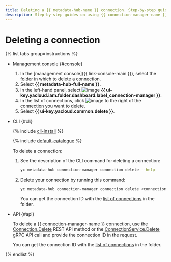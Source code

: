 ```yaml
---
title: Deleting a {{ metadata-hub-name }} connection. Step-by-step guides
description: Step-by-step guides on using {{ connection-manager-name }} in {{ yandex-cloud }}. In this tutorial, you will learn how to delete connections.
---
```


# Deleting a connection


{% list tabs group=instructions %}

- Management console {#console}

    1. In the [management console]({{ link-console-main }}), select the [folder](../../resource-manager/concepts/resources-hierarchy.md#folder) in which to delete a connection.
    1. Select **{{ metadata-hub-full-name }}**.
    1. In the left-hand panel, select ![image](../../_assets/console-icons/plug-connection.svg) **{{ ui-key.yacloud.iam.folder.dashboard.label_connection-manager }}**.
    1. In the list of connections, click ![image](../../_assets/console-icons/ellipsis.svg) to the right of the connection you want to delete.
    1. Select **{{ ui-key.yacloud.common.delete }}**.

- CLI {#cli}

  {% include [cli-install](../../_includes/cli-install.md) %}

  {% include [default-catalogue](../../_includes/default-catalogue.md) %}
  
  To delete a connection:

  1. See the description of the CLI command for deleting a connection:

      ```bash
      yc metadata-hub connection-manager connection delete --help
      ```

  1. Delete your connection by running this command:
      
      ```bash
      yc metadata-hub connection-manager connection delete <connection_ID>
      ```

      You can get the connection ID with the [list of connections](view-connection.md#connection-list) in the folder.

- API {#api}
  
  To delete a {{ connection-manager-name }} connection, use the [Connection.Delete](../connection-manager/api-ref/Connection/delete.md) REST API method or the [ConnectionService.Delete](../connection-manager/api-ref/grpc/Connection/delete.md) gRPC API call and provide the connection ID in the request.

  You can get the connection ID with the [list of connections](view-connection.md#connection-list) in the folder.

{% endlist %}
